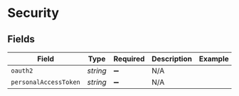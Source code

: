 # Security


## Fields

| Field                 | Type                  | Required              | Description           | Example               |
| --------------------- | --------------------- | --------------------- | --------------------- | --------------------- |
| `oauth2`              | *string*              | :heavy_minus_sign:    | N/A                   |                       |
| `personalAccessToken` | *string*              | :heavy_minus_sign:    | N/A                   |                       |
